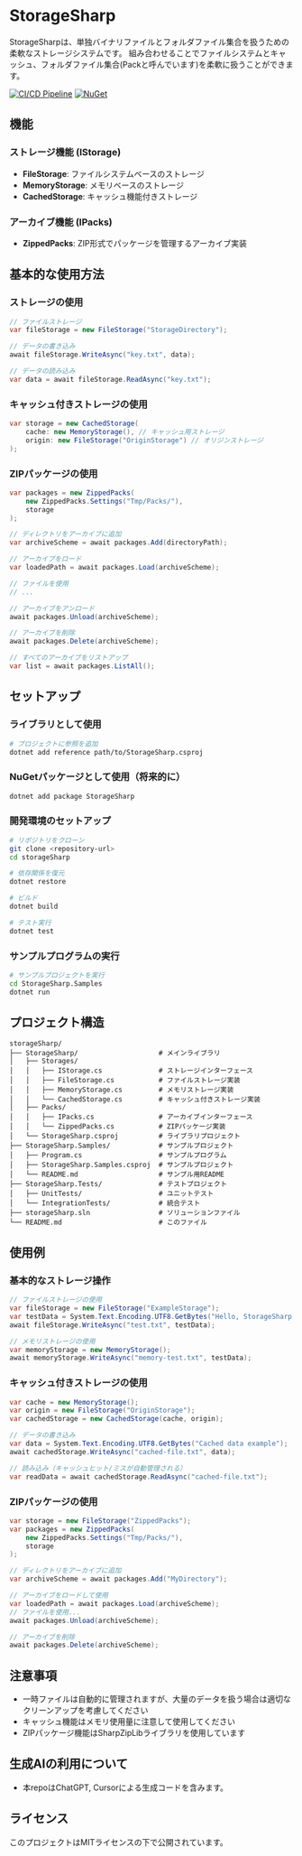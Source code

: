 # StorageSharp

StorageSharpは、単独バイナリファイルとフォルダファイル集合を扱うための柔軟なストレージシステムです。
組み合わせることでファイルシステムとキャッシュ、フォルダファイル集合(Packと呼んでいます)を柔軟に扱うことができます。

[![CI/CD Pipeline](https://github.com/uisawara/storageSharp/actions/workflows/ci.yml/badge.svg)](https://github.com/uisawara/storageSharp/actions/workflows/ci.yml)
[![NuGet](https://img.shields.io/nuget/v/Mmzkworks.StorageSharp.svg)](https://www.nuget.org/packages/Mmzkworks.StorageSharp/)

## 機能

### ストレージ機能 (IStorage)

- **FileStorage**: ファイルシステムベースのストレージ
- **MemoryStorage**: メモリベースのストレージ
- **CachedStorage**: キャッシュ機能付きストレージ

### アーカイブ機能 (IPacks)

- **ZippedPacks**: ZIP形式でパッケージを管理するアーカイブ実装

## 基本的な使用方法

### ストレージの使用

```csharp
// ファイルストレージ
var fileStorage = new FileStorage("StorageDirectory");

// データの書き込み
await fileStorage.WriteAsync("key.txt", data);

// データの読み込み
var data = await fileStorage.ReadAsync("key.txt");
```

### キャッシュ付きストレージの使用

```csharp
var storage = new CachedStorage(
    cache: new MemoryStorage(), // キャッシュ用ストレージ
    origin: new FileStorage("OriginStorage") // オリジンストレージ
);
```

### ZIPパッケージの使用

```csharp
var packages = new ZippedPacks(
    new ZippedPacks.Settings("Tmp/Packs/"),
    storage
);

// ディレクトリをアーカイブに追加
var archiveScheme = await packages.Add(directoryPath);

// アーカイブをロード
var loadedPath = await packages.Load(archiveScheme);

// ファイルを使用
// ...

// アーカイブをアンロード
await packages.Unload(archiveScheme);

// アーカイブを削除
await packages.Delete(archiveScheme);

// すべてのアーカイブをリストアップ
var list = await packages.ListAll();
```

## セットアップ

### ライブラリとして使用

```bash
# プロジェクトに参照を追加
dotnet add reference path/to/StorageSharp.csproj
```

### NuGetパッケージとして使用（将来的に）

```bash
dotnet add package StorageSharp
```

### 開発環境のセットアップ

```bash
# リポジトリをクローン
git clone <repository-url>
cd storageSharp

# 依存関係を復元
dotnet restore

# ビルド
dotnet build

# テスト実行
dotnet test
```

### サンプルプログラムの実行

```bash
# サンプルプロジェクトを実行
cd StorageSharp.Samples
dotnet run
```

## プロジェクト構造

```
storageSharp/
├── StorageSharp/                    # メインライブラリ
│   ├── Storages/
│   │   ├── IStorage.cs              # ストレージインターフェース
│   │   ├── FileStorage.cs           # ファイルストレージ実装
│   │   ├── MemoryStorage.cs         # メモリストレージ実装
│   │   └── CachedStorage.cs         # キャッシュ付きストレージ実装
│   ├── Packs/
│   │   ├── IPacks.cs                # アーカイブインターフェース
│   │   └── ZippedPacks.cs           # ZIPパッケージ実装
│   └── StorageSharp.csproj          # ライブラリプロジェクト
├── StorageSharp.Samples/            # サンプルプロジェクト
│   ├── Program.cs                   # サンプルプログラム
│   ├── StorageSharp.Samples.csproj  # サンプルプロジェクト
│   └── README.md                    # サンプル用README
├── StorageSharp.Tests/              # テストプロジェクト
│   ├── UnitTests/                   # ユニットテスト
│   └── IntegrationTests/            # 統合テスト
├── storageSharp.sln                 # ソリューションファイル
└── README.md                        # このファイル
```

## 使用例

### 基本的なストレージ操作

```csharp
// ファイルストレージの使用
var fileStorage = new FileStorage("ExampleStorage");
var testData = System.Text.Encoding.UTF8.GetBytes("Hello, StorageSharp!");
await fileStorage.WriteAsync("test.txt", testData);

// メモリストレージの使用
var memoryStorage = new MemoryStorage();
await memoryStorage.WriteAsync("memory-test.txt", testData);
```

### キャッシュ付きストレージの使用

```csharp
var cache = new MemoryStorage();
var origin = new FileStorage("OriginStorage");
var cachedStorage = new CachedStorage(cache, origin);

// データの書き込み
var data = System.Text.Encoding.UTF8.GetBytes("Cached data example");
await cachedStorage.WriteAsync("cached-file.txt", data);

// 読み込み（キャッシュヒット/ミスが自動管理される）
var readData = await cachedStorage.ReadAsync("cached-file.txt");
```

### ZIPパッケージの使用

```csharp
var storage = new FileStorage("ZippedPacks");
var packages = new ZippedPacks(
    new ZippedPacks.Settings("Tmp/Packs/"),
    storage
);

// ディレクトリをアーカイブに追加
var archiveScheme = await packages.Add("MyDirectory");

// アーカイブをロードして使用
var loadedPath = await packages.Load(archiveScheme);
// ファイルを使用...
await packages.Unload(archiveScheme);

// アーカイブを削除
await packages.Delete(archiveScheme);
```

## 注意事項

- 一時ファイルは自動的に管理されますが、大量のデータを扱う場合は適切なクリーンアップを考慮してください
- キャッシュ機能はメモリ使用量に注意して使用してください
- ZIPパッケージ機能はSharpZipLibライブラリを使用しています

## 生成AIの利用について

- 本repoはChatGPT, Cursorによる生成コードを含みます。

## ライセンス

このプロジェクトはMITライセンスの下で公開されています。 
